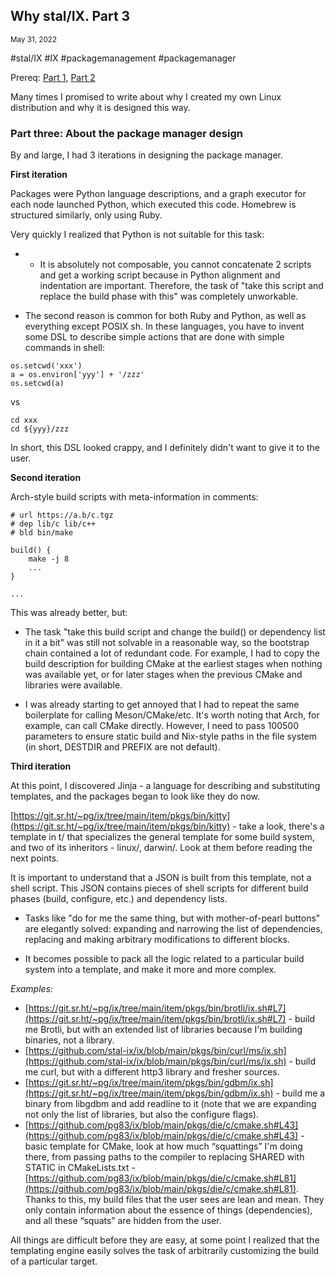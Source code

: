 ## Why stal/IX. Part 3
<sup> May 31, 2022 </sup>

#stal/IX #IX #packagemanagement #packagemanager

Prereq: [Part 1](9_Stalix1.md), [Part 2](10_Stalix2.md)

Many times I promised to write about why I created my own Linux distribution and why it is designed this way.

### Part three: About the package manager design

By and large, I had 3 iterations in designing the package manager.

**First iteration**

Packages were Python language descriptions, and a graph executor for each node launched Python, which executed this code. Homebrew is structured similarly, only using Ruby.

Very quickly I realized that Python is not suitable for this task:

- - It is absolutely not composable, you cannot concatenate 2 scripts and get a working script because in Python alignment and indentation are important. Therefore, the task of "take this script and replace the build phase with this" was completely unworkable.

- The second reason is common for both Ruby and Python, as well as everything except POSIX sh. In these languages, you have to invent some DSL to describe simple actions that are done with simple commands in shell:

```
os.setcwd('xxx')
a = os.environ['yyy'] + '/zzz'
os.setcwd(a)
```

vs

```
cd xxx
cd ${yyy}/zzz
```

In short, this DSL looked crappy, and I definitely didn't want to give it to the user.

**Second iteration**

Arch-style build scripts with meta-information in comments:

```
# url https://a.b/c.tgz
# dep lib/c lib/c++
# bld bin/make

build() {
    make -j 8
    ...
}

...
```

This was already better, but:

- The task "take this build script and change the build() or dependency list in it a bit" was still not solvable in a reasonable way, so the bootstrap chain contained a lot of redundant code. For example, I had to copy the build description for building CMake at the earliest stages when nothing was available yet, or for later stages when the previous CMake and libraries were available.

- I was already starting to get annoyed that I had to repeat the same boilerplate for calling Meson/CMake/etc. It's worth noting that Arch, for example, can call CMake directly. However, I need to pass 100500 parameters to ensure static build and Nix-style paths in the file system (in short, DESTDIR and PREFIX are not default).

**Third iteration**

At this point, I discovered Jinja - a language for describing and substituting templates, and the packages began to look like they do now.

[https://git.sr.ht/~pg/ix/tree/main/item/pkgs/bin/kitty](https://git.sr.ht/~pg/ix/tree/main/item/pkgs/bin/kitty) - take a look, there's a template in t/ that specializes the general template for some build system, and two of its inheritors - linux/, darwin/. Look at them before reading the next points.

It is important to understand that a JSON is built from this template, not a shell script. This JSON contains pieces of shell scripts for different build phases (build, configure, etc.) and dependency lists.

- Tasks like "do for me the same thing, but with mother-of-pearl buttons" are elegantly solved: expanding and narrowing the list of dependencies, replacing and making arbitrary modifications to different blocks.

- It becomes possible to pack all the logic related to a particular build system into a template, and make it more and more complex.

*Examples:*

* [https://git.sr.ht/~pg/ix/tree/main/item/pkgs/bin/brotli/ix.sh#L7](https://git.sr.ht/~pg/ix/tree/main/item/pkgs/bin/brotli/ix.sh#L7) - build me Brotli, but with an extended list of libraries because I'm building binaries, not a library.
* [https://github.com/stal-ix/ix/blob/main/pkgs/bin/curl/ms/ix.sh](https://github.com/stal-ix/ix/blob/main/pkgs/bin/curl/ms/ix.sh) - build me curl, but with a different http3 library and fresher sources.
* [https://git.sr.ht/~pg/ix/tree/main/item/pkgs/bin/gdbm/ix.sh](https://git.sr.ht/~pg/ix/tree/main/item/pkgs/bin/gdbm/ix.sh) - build me a binary from libgdbm and add readline to it (note that we are expanding not only the list of libraries, but also the configure flags).
* [https://github.com/pg83/ix/blob/main/pkgs/die/c/cmake.sh#L43](https://github.com/pg83/ix/blob/main/pkgs/die/c/cmake.sh#L43) - basic template for CMake, look at how much “squattings” I'm doing there, from passing paths to the compiler to replacing SHARED with STATIC in CMakeLists.txt - [https://github.com/pg83/ix/blob/main/pkgs/die/c/cmake.sh#L81](https://github.com/pg83/ix/blob/main/pkgs/die/c/cmake.sh#L81).
Thanks to this, my build files that the user sees are lean and mean. They only contain information about the essence of things (dependencies), and all these “squats” are hidden from the user.

All things are difficult before they are easy, at some point I realized that the templating engine easily solves the task of arbitrarily customizing the build of a particular target.
